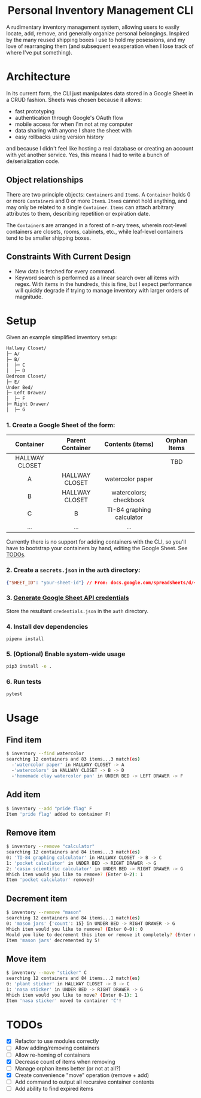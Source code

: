 <h1 align="center">
  Personal Inventory Management CLI
</h1>

A rudimentary inventory management system, allowing users to easily locate, add, remove, and generally organize personal belongings. Inspired by the many reused shipping boxes I use to hold my posessions, and my love of rearranging them (and subsequent exasperation when I lose track of where I've put something).

# Architecture

In its current form, the CLI just manipulates data stored in a Google Sheet in a CRUD fashion. Sheets was chosen because it allows:
- fast prototyping
- authentication through Google's OAuth flow 
- mobile access for when I'm not at my computer
- data sharing with anyone I share the sheet with
- easy rollbacks using version history

and because I didn't feel like hosting a real database or creating an account with yet another service. Yes, this means I had to write a bunch of de/serialization code.

## Object relationships

There are two principle objects: `Container`s and `Item`s. A `Container` holds 0 or more `Container`s and 0 or more `Item`s. `Item`s cannot hold anything, and may only be related to a single `Container`. `Items` can attach arbitrary attributes to them, describing repetition or expiration date.

The `Container`s are arranged in a forest of n-ary trees, wherein root-level containers are closets, rooms, cabinets, etc., while leaf-level containers tend to be smaller shipping boxes.

## Constraints With Current Design

- New data is fetched for every command.
- Keyword search is performed as a linear search over all items with regex. With items in the hundreds, this is fine, but I expect performance will quickly degrade if trying to manage inventory with larger orders of magnitude.

# Setup

Given an example simplified inventory setup:
```bash
Hallway Closet/
├─ A/
├─ B/
│  ├─ C
│  ├─ D
Bedroom Closet/
├─ E/
Under Bed/
├─ Left Drawer/
│  ├─ F
├─ Right Drawer/
│  ├─ G
```

### 1. Create a Google Sheet of the form:

**Container**|**Parent Container**|**Contents (items)**|**Orphan Items**
:-----:|:-----:|:-----:|:-----:
HALLWAY CLOSET|||TBD
A|HALLWAY CLOSET|watercolor paper|
B|HALLWAY CLOSET|watercolors; checkbook| 
C|B|TI-84 graphing calculator| 
...|...|...|

Currently there is no support for adding containers with the CLI, so you'll have to bootstrap your containers by hand, editing the Google Sheet. See [TODOs](#TODOs).

### 2. Create a `secrets.json` in the `auth` directory:
```json
{"SHEET_ID": "your-sheet-id"} // From: docs.google.com/spreadsheets/d/<SHEET-ID>/
```

### 3. [Generate Google Sheet API credentials](https://developers.google.com/workspace/guides/create-credentials)
Store the resultant `credentials.json` in the `auth` directory.

### 4. Install dev dependencies
```
pipenv install
```

### 5. (Optional) Enable system-wide usage

```bash
pip3 install -e .
```

### 6. Run tests
```
pytest
```

# Usage

## Find item
```bash
$ inventory --find watercolor
searching 12 containers and 83 items...3 match(es)
  -'watercolor paper' in HALLWAY CLOSET -> A
  -'watercolors' in HALLWAY CLOSET -> B -> D
  -'homemade clay watercolor pan' in UNDER BED -> LEFT DRAWER -> F
```
## Add item
```bash
$ inventory --add "pride flag" F
Item 'pride flag' added to container F!
```
## Remove item
```bash
$ inventory --remove "calculator"
searching 12 containers and 84 items...3 match(es)
0: 'TI-84 graphing calculator' in HALLWAY CLOSET -> B -> C
1: 'pocket calculator' in UNDER BED -> RIGHT DRAWER -> G
2: 'casio scientific calculator' in UNDER BED -> RIGHT DRAWER -> G
Which item would you like to remove? (Enter 0-2): 1
Item 'pocket calculator' removed!
```
## Decrement item
```bash
$ inventory --remove "mason"
searching 12 containers and 84 items...1 match(es)
0: 'mason jars' {'count': 15} in UNDER BED -> RIGHT DRAWER -> G
Which item would you like to remove? (Enter 0-0): 0
Would you like to decrement this item or remove it completely? (Enter d# or r): d5
Item 'mason jars' decremented by 5!
```
## Move item
```bash
$ inventory --move "sticker" C
searching 12 containers and 84 items...2 match(es)
0: 'plant sticker' in HALLWAY CLOSET -> B -> C
1: 'nasa sticker' in UNDER BED -> RIGHT DRAWER -> G
Which item would you like to move? (Enter 0-1): 1
Item 'nasa sticker' moved to container 'C'!
```
# TODOs
- [x] Refactor to use modules correctly
- [ ] Allow adding/removing containers
- [ ] Allow re-homing of containers
- [x] Decrease count of items when removing
- [ ] Manage orphan items better (or not at all?)
- [x] Create convenience "move" operation (remove + add)
- [ ] Add command to output all recursive container contents
- [ ] Add ability to find expired items
